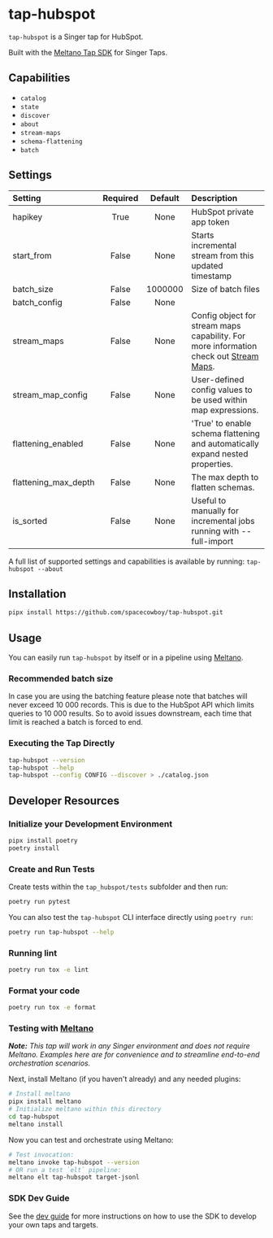 # tap-hubspot

`tap-hubspot` is a Singer tap for HubSpot.

Built with the [Meltano Tap SDK](https://sdk.meltano.com) for Singer Taps.

## Capabilities

* `catalog`
* `state`
* `discover`
* `about`
* `stream-maps`
* `schema-flattening`
* `batch`

## Settings

| Setting             | Required | Default | Description |
|:--------------------|:--------:|:-------:|:------------|
| hapikey             | True     | None    | HubSpot private app token |
| start_from          | False    | None    | Starts incremental stream from this updated timestamp |
| batch_size          | False    | 1000000 | Size of batch files |
| batch_config        | False    | None    |             |
| stream_maps         | False    | None    | Config object for stream maps capability. For more information check out [Stream Maps](https://sdk.meltano.com/en/latest/stream_maps.html). |
| stream_map_config   | False    | None    | User-defined config values to be used within map expressions. |
| flattening_enabled  | False    | None    | 'True' to enable schema flattening and automatically expand nested properties. |
| flattening_max_depth| False    | None    | The max depth to flatten schemas. |
| is_sorted           | False    | None    | Useful to manually for incremental jobs running with --full-import |

A full list of supported settings and capabilities is available by running: `tap-hubspot --about`

## Installation

```bash
pipx install https://github.com/spacecowboy/tap-hubspot.git
```

## Usage

You can easily run `tap-hubspot` by itself or in a pipeline using [Meltano](https://meltano.com/).

### Recommended batch size

In case you are using the batching feature please note that batches will never exceed 10 000 records. This is due to the
HubSpot API which limits queries to 10 000 results. So to avoid issues downstream, each time that limit is reached a
batch is forced to end.

### Executing the Tap Directly

```bash
tap-hubspot --version
tap-hubspot --help
tap-hubspot --config CONFIG --discover > ./catalog.json
```

## Developer Resources

### Initialize your Development Environment

```bash
pipx install poetry
poetry install
```

### Create and Run Tests

Create tests within the `tap_hubspot/tests` subfolder and
  then run:

```bash
poetry run pytest
```

You can also test the `tap-hubspot` CLI interface directly using `poetry run`:

```bash
poetry run tap-hubspot --help
```

### Running lint

```bash
poetry run tox -e lint
```

### Format your code

```bash
poetry run tox -e format
```

### Testing with [Meltano](https://www.meltano.com)

_**Note:** This tap will work in any Singer environment and does not require Meltano.
Examples here are for convenience and to streamline end-to-end orchestration scenarios._

Next, install Meltano (if you haven't already) and any needed plugins:

```bash
# Install meltano
pipx install meltano
# Initialize meltano within this directory
cd tap-hubspot
meltano install
```

Now you can test and orchestrate using Meltano:

```bash
# Test invocation:
meltano invoke tap-hubspot --version
# OR run a test `elt` pipeline:
meltano elt tap-hubspot target-jsonl
```

### SDK Dev Guide

See the [dev guide](https://sdk.meltano.com/en/latest/dev_guide.html) for more instructions on how to use the SDK to
develop your own taps and targets.
